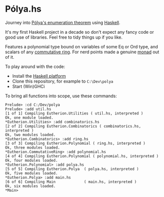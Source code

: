 # Pólya.hs

Journey into [Pólya's enumeration theorem](https://en.wikipedia.org/wiki/P%C3%B3lya_enumeration_theorem) using [Haskell](https://www.haskell.org/).

It's my first Haskell project in a decade so don't expect any fancy code or good use of libraries. Feel free to tidy things up if you like.

Features a polynomial type bound on variables of some Eq or Ord type, and scalars of any [commutative ring](https://en.wikipedia.org/wiki/Commutative_ring). For nerd points made a genuine [monad](https://en.wikipedia.org/wiki/Monad_(functional_programming)) out of it.

To play around with the code:

- Install the [Haskell platform](https://www.haskell.org/platform/)
- Clone this repository, for example to `C:\Dev\polya`
- Start (Win)GHCi

To bring all functions into scope, use these commands:
```
Prelude> :cd C:/Dev/polya
Prelude> :add util.hs
[1 of 1] Compiling Eutherion.Utilities ( util.hs, interpreted )
Ok, one module loaded.
*Eutherion.Utilities> :add combinatorics.hs
[2 of 2] Compiling Eutherion.Combinatorics ( combinatorics.hs, interpreted )
Ok, two modules loaded.
*Eutherion.Combinatorics> :add ring.hs
[3 of 3] Compiling Eutherion.Polynomial ( ring.hs, interpreted )
Ok, three modules loaded.
*Eutherion.CommutativeRing> :add polynomial.hs
[4 of 4] Compiling Eutherion.Polynomial ( polynomial.hs, interpreted )
Ok, four modules loaded.
*Eutherion.Polynomial> :add polya.hs
[5 of 5] Compiling Eutherion.Polya  ( polya.hs, interpreted )
Ok, five modules loaded.
*Eutherion.Polya> :add main.hs
[6 of 6] Compiling Main             ( main.hs, interpreted )
Ok, six modules loaded.
*Main>
```
